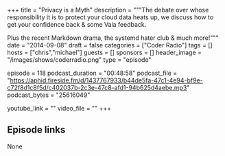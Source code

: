 +++
title = "Privacy is a Myth"
description = """The debate over whose responsibility it is to protect your cloud data heats up, we discuss how to get your confidence back & some Vala feedback.

Plus the recent Markdown drama, the systemd hater club & much more!"""
date = "2014-09-08"
draft = false
categories = ["Coder Radio"]
tags = []
hosts = ["chris","michael"]
guests = []
sponsors = []
header_image = "/images/shows/coderradio.png"
type = "episode"

episode = 118
podcast_duration = "00:48:58"
podcast_file = "https://aphid.fireside.fm/d/1437767933/b44de5fa-47c1-4e94-bf9e-c72f8d1c8f5d/c402037b-2c3e-47c8-afd1-94b625d4aebe.mp3"
podcast_bytes = "25616049"

youtube_link = ""
video_file = ""
+++

## Episode links

None


